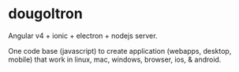 # dougoltron

Angular v4 + ionic + electron + nodejs server.

One code base (javascript) to create application (webapps, desktop, mobile) that work in linux, mac, windows, browser, ios, & android.